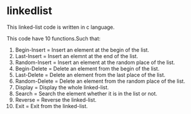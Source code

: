 # linkedlist

This linked-list code is written in c language.

This code have 10 functions.Such that:

1. Begin-Insert = Insert an element at the begin of the list.
2. Last-Insert = Insert an elemnt at the end of the list.
3. Random-Insert = Insert an element at the random place of the list.
4. Begin-Delete = Delete an element from the begin of the list.
5. Last-Delete = Delete an element from the last place of the list.
6. Random-Delete = Delete an element from the random place of the list.
7. Display = Display the whole linked-list.
8. Search = Search the element whether it is in the list or not.
9. Reverse = Reverse the linked-list.
10. Exit = Exit from the linked-list.

